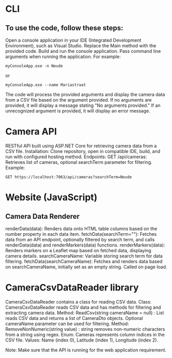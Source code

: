 # CLI
## To use the code, follow these steps:
Open a console application in your IDE (Integrated Development Environment), such as Visual Studio.
Replace the Main method with the provided code.
Build and run the console application.
Pass command line arguments when running the application. For example:

```
myConsoleApp.exe -n Neude
```
or
```
myConsoleApp.exe --name Mariastraat
```
The code will process the provided arguments and display the camera data from a CSV file based on the argument provided. If no arguments are provided, it will display a message stating "No arguments provided." If an unrecognized argument is provided, it will display an error message.


# Camera API
RESTful API built using ASP.NET Core for retrieving camera data from a CSV file.
Installation: Clone repository, open in compatible IDE, build, and run with configured hosting method.
Endpoints:
GET /api/cameras: Retrieves list of cameras, optional searchTerm parameter for filtering.
Example:
```
GET https://localhost:7063/api/cameras?searchTerm=Neude
```

# Website (JavaScript)
## Camera Data Renderer 
renderData(data): Renders data onto HTML table columns based on the number property in each data item.
fetchData(searchTerm=""): Fetches data from an API endpoint, optionally filtered by search term, and calls renderData(data) and renderMarkers(data) functions.
renderMarkers(data): Renders markers on a Leaflet map based on fetched data, displaying camera details.
searchCameraName: Variable storing search term for data filtering.
fetchData(searchCameraName): Fetches and renders data based on searchCameraName, initially set as an empty string. Called on page load.


# CameraCsvDataReader library
CameraCsvDataReader contains a class for reading CSV data.
Class: CameraCsvDataReader reads CSV data and has methods for filtering and extracting camera data.
Method: ReadCsv(string cameraName = null) : List<CameraDto> reads CSV data and returns a list of CameraDto objects. Optional cameraName parameter can be used for filtering.
Method: RemoveNonNumeric(string value) : string removes non-numeric characters from a string using regex.
Enum: Cameras represents column indices in the CSV file.
Values: Name (index 0), Latitude (index 1), Longitude (index 2).

Note: Make sure that the API is running for the web application requirement.